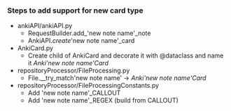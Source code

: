 ### Steps to add support for new card type
- ankiAPI/ankiAPI.py
    - RequestBuilder.add_'new note name'_note
    - AnkiAPI._create_'new note name'_card
- AnkiCard.py
    - Create child of AnkiCard and decorate it with @dataclass and name it *Anki'new note name'Card*
- repositoryProcessor/FileProcessing.py
    - File.__try_match'new note name' -> *Anki'new note name'Card*
- repositoryProcessor/FileProcessingConstants.py
    - Add 'new note name'_CALLOUT
    - Add 'new note name'_REGEX (build from CALLOUT)
